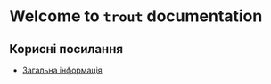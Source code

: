 # Welcome to `trout` documentation

## Корисні посилання

 - [Загальна інформація](general-information.md)
